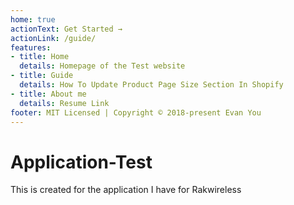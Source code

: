```yaml
---
home: true
actionText: Get Started →
actionLink: /guide/
features:
- title: Home
  details: Homepage of the Test website
- title: Guide
  details: How To Update Product Page Size Section In Shopify 
- title: About me
  details: Resume Link
footer: MIT Licensed | Copyright © 2018-present Evan You
---
```


# Application-Test
This is created for the application I have for Rakwireless
